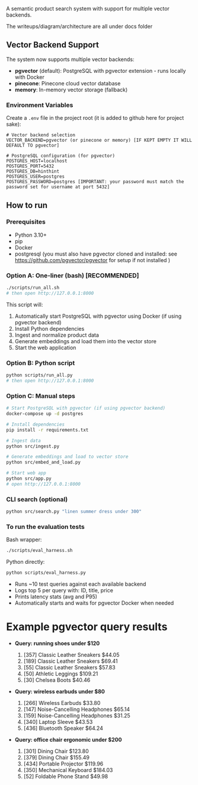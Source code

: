 
A semantic product search system with support for multiple vector backends.

The writeups/diagram/architecture are all under docs folder

## Vector Backend Support

The system now supports multiple vector backends:

- **pgvector** (default): PostgreSQL with pgvector extension - runs locally with Docker
- **pinecone**: Pinecone cloud vector database
- **memory**: In-memory vector storage (fallback)


### Environment Variables

Create a `.env` file in the project root (it is added to github here for project sake):

```env
# Vector backend selection
VECTOR_BACKEND=pgvector (or pinecone or memory) [IF KEPT EMPTY IT WILL DEFAULT TO pgvector]

# PostgreSQL configuration (for pgvector)
POSTGRES_HOST=localhost
POSTGRES_PORT=5432
POSTGRES_DB=hinthint
POSTGRES_USER=postgres
POSTGRES_PASSWORD=postgres [IMPORTANT: your password must match the password set for username at port 5432]

```

## How to run

### Prerequisites
- Python 3.10+
- pip
- Docker 
- postgresql (you must also have pgvector cloned and installed: see https://github.com/pgvector/pgvector for setup if not installed )

### Option A: One‑liner (bash) [RECOMMENDED]
```bash
./scripts/run_all.sh
# then open http://127.0.0.1:8000
```

This script will:
1. Automatically start PostgreSQL with pgvector using Docker (if using pgvector backend)
2. Install Python dependencies
3. Ingest and normalize product data
4. Generate embeddings and load them into the vector store
5. Start the web application

### Option B: Python script
```bash
python scripts/run_all.py
# then open http://127.0.0.1:8000
```

### Option C: Manual steps
```bash
# Start PostgreSQL with pgvector (if using pgvector backend)
docker-compose up -d postgres

# Install dependencies
pip install -r requirements.txt

# Ingest data
python src/ingest.py

# Generate embeddings and load to vector store
python src/embed_and_load.py

# Start web app
python src/app.py
# open http://127.0.0.1:8000
```

### CLI search (optional)
```bash
python src/search.py "linen summer dress under 300"
```

### To run the evaluation tests

Bash wrapper:
```bash
./scripts/eval_harness.sh
```

Python directly:
```bash
python scripts/eval_harness.py
```
- Runs ~10 test queries against each available backend
- Logs top 5 per query with: ID, title, price
- Prints latency stats (avg and P95)
- Automatically starts and waits for pgvector Docker when needed

# Example pgvector query results
- **Query: running shoes under $120**
  1. [357] Classic Leather Sneakers $44.05
  2. [189] Classic Leather Sneakers $69.41
  3. [55] Classic Leather Sneakers $57.83
  4. [50] Athletic Leggings $109.21
  5. [30] Chelsea Boots $40.46

- **Query: wireless earbuds under $80**
  1. [266] Wireless Earbuds $33.80
  2. [147] Noise-Cancelling Headphones $65.14
  3. [159] Noise-Cancelling Headphones $31.25
  4. [340] Laptop Sleeve $43.53
  5. [436] Bluetooth Speaker $64.24

- **Query: office chair ergonomic under $200**
  1. [301] Dining Chair $123.80
  2. [379] Dining Chair $155.49
  3. [434] Portable Projector $119.96
  4. [350] Mechanical Keyboard $184.03
  5. [52] Foldable Phone Stand $49.98


